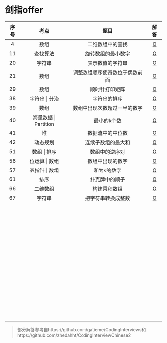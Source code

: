 # 剑指offer

| 序号 |         考点          |              题目              |                        解答                         |
| :--: | :-------------------: | :----------------------------: | :-------------------------------------------------: |
|  4   |         数组          |        二维数组中的查找        |           [O](剑指offer/4-数组的查找.md)            |
|  11  |       查找算法        |       旋转数组的最小数字       |       [O](剑指offer/11-旋转数组的最小数字.md)       |
|  20  |        字符串         |        表示数值的字符串        |        [O](剑指offer/20-表示数值的字符串.md)        |
|  21  |         数组          | 调整数组顺序使奇数位于偶数前面 | [O](剑指offer/21-调整数组顺序使奇数位于偶数前面.md) |
|  29  |         数组          |         顺时针打印矩阵         |         [O](剑指offer/29-顺时针打印矩阵.md)         |
|  38  |    字符串 \| 分治     |          字符串的排序          |          [O](剑指offer/38-字符串的排序.md)          |
|  39  |         数组          |  数组中出现次数超过一半的数字  |  [O](剑指offer/39-数组中出现次数超过一半的数字.md)  |
|  40  | 海量数据 \| Partition |          最小的k个数           |          [O](剑指offer/40-最小的k个数.md)           |
|  41  |          堆           |        数据流中的中位数        |        [O](剑指offer/41-数据流中的中位数.md)        |
|  42  |       动态规划        |       连续子数组的最大和       |       [O](剑指offer/42-连续子数组的最大和.md)       |
|  51  |     数组 \| 排序      |         数组中的逆序对         |         [O](剑指offer/51-数组中的逆序对.md)         |
|  56  |    位运算 \| 数组     |        数组中出现的数字        |        [O](剑指offer/56-数组中出现的数字.md)        |
|  57  |    双指针 \| 数组     |          和为s的数字           |          [O](剑指offer/57-和为s的数字.md)           |
|  61  |         排序          |         扑克牌中的顺子         |         [O](剑指offer/61-扑克牌中的顺子.md)         |
|  66  |       二维数组        |          构建乘积数组          |          [O](剑指offer/66-构建乘积数组.md)          |
|  67  |        字符串         |       把字符串转换成整数       |       [O](剑指offer/67-把字符串转换成整数.md)       |
|      |                       |                                |                                                     |
|      |                       |                                |                                                     |
|      |                       |                                |                                                     |
|      |                       |                                |                                                     |
|      |                       |                                |                                                     |
|      |                       |                                |                                                     |
|      |                       |                                |                                                     |
|      |                       |                                |                                                     |
|      |                       |                                |                                                     |
|      |                       |                                |                                                     |
|      |                       |                                |                                                     |
|      |                       |                                |                                                     |
|      |                       |                                |                                                     |
|      |                       |                                |                                                     |
|      |                       |                                |                                                     |
|      |                       |                                |                                                     |
|      |                       |                                |                                                     |
|      |                       |                                |                                                     |
|      |                       |                                |                                                     |
|      |                       |                                |                                                     |
|      |                       |                                |                                                     |
|      |                       |                                |                                                     |
|      |                       |                                |                                                     |
|      |                       |                                |                                                     |
|      |                       |                                |                                                     |
|      |                       |                                |                                                     |
|      |                       |                                |                                                     |
|      |                       |                                |                                                     |
|      |                       |                                |                                                     |
|      |                       |                                |                                                     |
|      |                       |                                |                                                     |
|      |                       |                                |                                                     |
|      |                       |                                |                                                     |
|      |                       |                                |                                                     |
|      |                       |                                |                                                     |
|      |                       |                                |                                                     |
|      |                       |                                |                                                     |
|      |                       |                                |                                                     |
|      |                       |                                |                                                     |
|      |                       |                                |                                                     |
|      |                       |                                |                                                     |
|      |                       |                                |                                                     |
|      |                       |                                |                                                     |
|      |                       |                                |                                                     |
|      |                       |                                |                                                     |
|      |                       |                                |                                                     |
|      |                       |                                |                                                     |
|      |                       |                                |                                                     |
|      |                       |                                |                                                     |
|      |                       |                                |                                                     |
|      |                       |                                |                                                     |
|      |                       |                                |                                                     |
|      |                       |                                |                                                     |
|      |                       |                                |                                                     |
|      |                       |                                |                                                     |
|      |                       |                                |                                                     |
|      |                       |                                |                                                     |
|      |                       |                                |                                                     |
|      |                       |                                |                                                     |
|      |                       |                                |                                                     |
|      |                       |                                |                                                     |
|      |                       |                                |                                                     |
|      |                       |                                |                                                     |

> 部分解答参考自https://github.com/gatieme/CodingInterviews和https://github.com/zhedahht/CodingInterviewChinese2